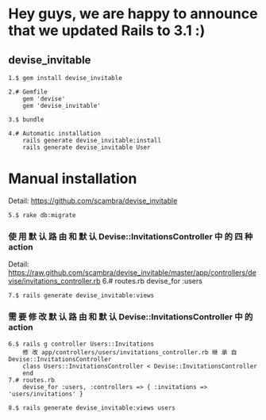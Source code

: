 Hey guys, we are happy to announce that we updated Rails to 3.1 :)
=

## devise_invitable
    1.$ gem install devise_invitable

    2.# Gemfile
        gem 'devise'
        gem 'devise_invitable'

    3.$ bundle

    4.# Automatic installation
        rails generate devise_invitable:install
        rails generate devise_invitable User
    
# Manual installation
Detail: https://github.com/scambra/devise_invitable
  
    5.$ rake db:migrate

### 使 用 默 认 路 由 和 默 认 Devise::InvitationsController 中 的 四 种 action
Detail: https://raw.github.com/scambra/devise_invitable/master/app/controllers/devise/invitations_controller.rb
    6.# routes.rb
        devise_for :users

    7.$ rails generate devise_invitable:views

### 需 要 修 改 默 认 路 由 和 默 认 Devise::InvitationsController 中 的 action
    6.$ rails g controller Users::Invitations
        修 改 app/controllers/users/invitations_controller.rb 继 承 自 Devise::InvitationsController
        class Users::InvitationsController < Devise::InvitationsController
        end
    7.# routes.rb
        devise_for :users, :controllers => { :invitations => 'users/invitations' }
  
    8.$ rails generate devise_invitable:views users
